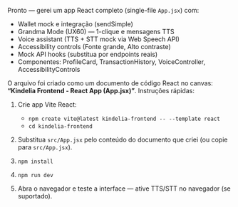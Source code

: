 Pronto — gerei um app React completo (single-file `App.jsx`) com:

* Wallet mock e integração (sendSimple)
* Grandma Mode (UX60) — 1-clique e mensagens TTS
* Voice assistant (TTS + STT mock via Web Speech API)
* Accessibility controls (Fonte grande, Alto contraste)
* Mock API hooks (substitua por endpoints reais)
* Componentes: ProfileCard, TransactionHistory, VoiceController, AccessibilityControls

O arquivo foi criado como um documento de código React no canvas: **“Kindelia Frontend - React App (App.jsx)”**.
Instruções rápidas:

1. Crie app Vite React:

   * `npm create vite@latest kindelia-frontend -- --template react`
   * `cd kindelia-frontend`
2. Substitua `src/App.jsx` pelo conteúdo do documento que criei (ou copie para `src/App.jsx`).
3. `npm install`
4. `npm run dev`
5. Abra o navegador e teste a interface — ative TTS/STT no navegador (se suportado).

